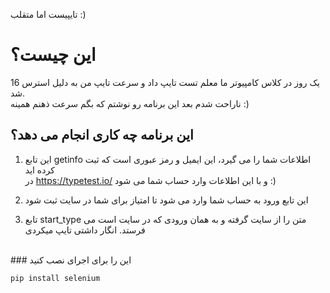 تایپیست اما متقلب :) <br>
# این چیست؟<br>
یک روز در کلاس کامپیوتر ما معلم تست تایپ داد و سرعت تایپ من به دلیل استرس 16 شد.<br>
ناراحت شدم بعد این برنامه رو نوشتم که بگم سرعت ذهنم همینه :)<br>

## این برنامه چه کاری انجام می دهد؟

1. این تابع getinfo اطلاعات شما را می گیرد، این ایمیل و رمز عبوری است که ثبت کرده اید <br>
در https://typetest.io/ و با این اطلاعات وارد حساب شما می شود :) <br>

2. این تابع ورود به حساب شما وارد می شود تا امتیاز برای شما در سایت ثبت شود

3. تابع start_type متن را از سایت گرفته و به همان ورودی که در سایت است می فرستد. انگار داشتی تایپ میکردی
<br>
### این را برای اجرای  نصب کنید

   ```
   pip install selenium
   ```